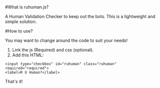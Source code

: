 #What is ruhuman.js?

A Human Validation Checker to keep out the bots. This is a lightweight and simple solution.

#How to use?

You may want to change around the code to suit your needs!

1. Link the js (Required) and css (optional).
2. Add this HTML:

```
<input type="checkbox" id="ruhuman" class="ruhuman" required="required">
<label>R U Human?</label>
```

That's it!

